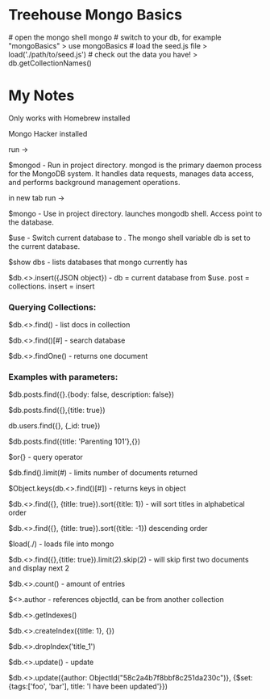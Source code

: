 <h1>Treehouse Mongo Basics</h1>

<p>
# open the mongo shell
mongo
# switch to your db, for example  "mongoBasics"
> use mongoBasics
# load the seed.js file
> load('./path/to/seed.js')
# check out the data you have!
> db.getCollectionNames()
</p>

<h1>My Notes</h1>

<p>Only works with Homebrew installed</p>
<p>Mongo Hacker installed</p>

<p>run -></p>
<p>$mongod  - Run in project directory. mongod is the primary daemon process for the MongoDB system. It handles data requests, manages data access, and performs background management operations.</p>

<p>in new tab run -></p>
<p>$mongo - Use in project directory. launches mongodb shell. Access point to the database.</p>

<p>$use <db> - Switch current database to <db> . The mongo shell variable db is set to the current database.</p>

<p>$show dbs - lists databases that mongo currently has</p>

<p>$db.<>.insert({JSON object}) - db = current database from $use. post = collections. insert = insert</p>

<h3>Querying Collections:</h3>
<p>$db.<>.find() - list docs in collection</p>
<p>$db.<>.find()[#] - search database</p>
<p>$db.<>.findOne() - returns one document</p>

<h3>Examples with parameters: </h3>
<p>$db.posts.find({}.{body: false, description: false})</p>
<p>$db.posts.find({},{title: true})</p>
<p>db.users.find({}, {_id: true})</p>
<p>$db.posts.find({title: 'Parenting 101'},{})</p>

<p>$or{} - query operator</p>

<p>$db.find().limit(#) - limits number of documents returned</p>

<p>$Object.keys(db.<>.find()[#]) - returns keys in object</p>

<p>$db.<>.find({}, {title: true}).sort({title: 1}) - will sort titles in alphabetical order</p>
<p>$db.<>.find({}, {title: true}).sort({title: -1}) descending order</p>

<p>$load(./<file.js>) - loads file into mongo</p>

<p>$db.<>.find({},{title: true}).limit(2).skip(2) - will skip first two documents and display next 2</p>

<p>$db.<>.count() - amount of entries</p>

<p>$<>.author - references objectId, can be from another collection</p>

<p>$db.<>.getIndexes()</p>
<p>$db.<>.createIndex({title: 1}, {})</p>
<p>$db.<>.dropIndex('title_1')</p>

<p>$db.<>.update() - update</p>
<p>$db.<>.update({author: ObjectId("58c2a4b7f8bbf8c251da230c")}, {$set: {tags:['foo', 'bar'], title: 'I have been updated'}})</p>
